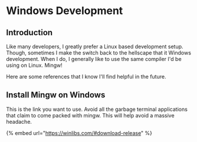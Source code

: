 # Windows Development



## Introduction

Like many developers, I greatly prefer a Linux based development setup. Though, sometimes I make the switch back to the hellscape that it Windows development. When I do, I generally like to use the same compiler I'd be using on Linux. Mingw!

Here are some references that I know I'll find helpful in the future.



## Install Mingw on Windows

This is the link you want to use. Avoid all the garbage terminal applications that claim to come packed with mingw. This will help avoid a massive headache.

{% embed url="https://winlibs.com/#download-release" %}

